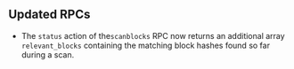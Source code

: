 Updated RPCs
------------

- The `status` action of the`scanblocks` RPC now returns an additional array `relevant_blocks` containing
  the matching block hashes found so far during a scan.
